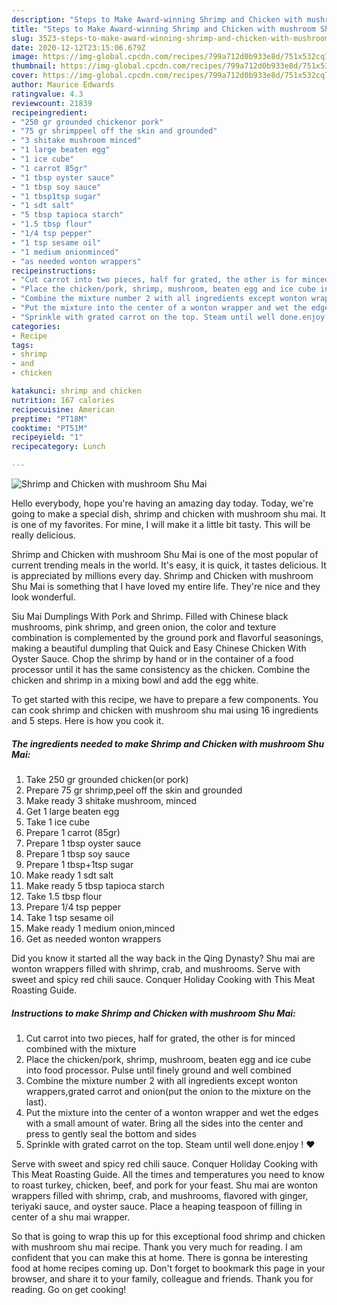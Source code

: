 ```yaml
---
description: "Steps to Make Award-winning Shrimp and Chicken with mushroom Shu Mai"
title: "Steps to Make Award-winning Shrimp and Chicken with mushroom Shu Mai"
slug: 3523-steps-to-make-award-winning-shrimp-and-chicken-with-mushroom-shu-mai
date: 2020-12-12T23:15:06.679Z
image: https://img-global.cpcdn.com/recipes/799a712d0b933e8d/751x532cq70/shrimp-and-chicken-with-mushroom-shu-mai-recipe-main-photo.jpg
thumbnail: https://img-global.cpcdn.com/recipes/799a712d0b933e8d/751x532cq70/shrimp-and-chicken-with-mushroom-shu-mai-recipe-main-photo.jpg
cover: https://img-global.cpcdn.com/recipes/799a712d0b933e8d/751x532cq70/shrimp-and-chicken-with-mushroom-shu-mai-recipe-main-photo.jpg
author: Maurice Edwards
ratingvalue: 4.3
reviewcount: 21839
recipeingredient:
- "250 gr grounded chickenor pork"
- "75 gr shrimppeel off the skin and grounded"
- "3 shitake mushroom minced"
- "1 large beaten egg"
- "1 ice cube"
- "1 carrot 85gr"
- "1 tbsp oyster sauce"
- "1 tbsp soy sauce"
- "1 tbsp1tsp sugar"
- "1 sdt salt"
- "5 tbsp tapioca starch"
- "1.5 tbsp flour"
- "1/4 tsp pepper"
- "1 tsp sesame oil"
- "1 medium onionminced"
- "as needed wonton wrappers"
recipeinstructions:
- "Cut carrot into two pieces, half for grated, the other is for minced combined with the mixture"
- "Place the chicken/pork, shrimp, mushroom, beaten egg and ice cube into food processor. Pulse until finely ground and well combined"
- "Combine the mixture number 2 with all ingredients except wonton wrappers,grated carrot and onion(put the onion to the mixture on the last)."
- "Put the mixture into the center of a wonton wrapper and wet the edges with a small amount of water. Bring all the sides into the center and press to gently seal the bottom and sides"
- "Sprinkle with grated carrot on the top. Steam until well done.enjoy ! ♥️"
categories:
- Recipe
tags:
- shrimp
- and
- chicken

katakunci: shrimp and chicken 
nutrition: 167 calories
recipecuisine: American
preptime: "PT18M"
cooktime: "PT51M"
recipeyield: "1"
recipecategory: Lunch

---
```



![Shrimp and Chicken with mushroom Shu Mai](https://img-global.cpcdn.com/recipes/799a712d0b933e8d/751x532cq70/shrimp-and-chicken-with-mushroom-shu-mai-recipe-main-photo.jpg)

Hello everybody, hope you're having an amazing day today. Today, we're going to make a special dish, shrimp and chicken with mushroom shu mai. It is one of my favorites. For mine, I will make it a little bit tasty. This will be really delicious.

Shrimp and Chicken with mushroom Shu Mai is one of the most popular of current trending meals in the world. It's easy, it is quick, it tastes delicious. It is appreciated by millions every day. Shrimp and Chicken with mushroom Shu Mai is something that I have loved my entire life. They're nice and they look wonderful.

Siu Mai Dumplings With Pork and Shrimp. Filled with Chinese black mushrooms, pink shrimp, and green onion, the color and texture combination is complemented by the ground pork and flavorful seasonings, making a beautiful dumpling that Quick and Easy Chinese Chicken With Oyster Sauce. Chop the shrimp by hand or in the container of a food processor until it has the same consistency as the chicken. Combine the chicken and shrimp in a mixing bowl and add the egg white.


To get started with this recipe, we have to prepare a few components. You can cook shrimp and chicken with mushroom shu mai using 16 ingredients and 5 steps. Here is how you cook it.

<!--inarticleads1-->

##### The ingredients needed to make Shrimp and Chicken with mushroom Shu Mai:

1. Take 250 gr grounded chicken(or pork)
1. Prepare 75 gr shrimp,peel off the skin and grounded
1. Make ready 3 shitake mushroom, minced
1. Get 1 large beaten egg
1. Take 1 ice cube
1. Prepare 1 carrot (85gr)
1. Prepare 1 tbsp oyster sauce
1. Prepare 1 tbsp soy sauce
1. Prepare 1 tbsp+1tsp sugar
1. Make ready 1 sdt salt
1. Make ready 5 tbsp tapioca starch
1. Take 1.5 tbsp flour
1. Prepare 1/4 tsp pepper
1. Take 1 tsp sesame oil
1. Make ready 1 medium onion,minced
1. Get as needed wonton wrappers


Did you know it started all the way back in the Qing Dynasty? Shu mai are wonton wrappers filled with shrimp, crab, and mushrooms. Serve with sweet and spicy red chili sauce. Conquer Holiday Cooking with This Meat Roasting Guide. 

<!--inarticleads2-->

##### Instructions to make Shrimp and Chicken with mushroom Shu Mai:

1. Cut carrot into two pieces, half for grated, the other is for minced combined with the mixture
1. Place the chicken/pork, shrimp, mushroom, beaten egg and ice cube into food processor. Pulse until finely ground and well combined
1. Combine the mixture number 2 with all ingredients except wonton wrappers,grated carrot and onion(put the onion to the mixture on the last).
1. Put the mixture into the center of a wonton wrapper and wet the edges with a small amount of water. Bring all the sides into the center and press to gently seal the bottom and sides
1. Sprinkle with grated carrot on the top. Steam until well done.enjoy ! ♥️


Serve with sweet and spicy red chili sauce. Conquer Holiday Cooking with This Meat Roasting Guide. All the times and temperatures you need to know to roast turkey, chicken, beef, and pork for your feast. Shu mai are wonton wrappers filled with shrimp, crab, and mushrooms, flavored with ginger, teriyaki sauce, and oyster sauce. Place a heaping teaspoon of filling in center of a shu mai wrapper. 

So that is going to wrap this up for this exceptional food shrimp and chicken with mushroom shu mai recipe. Thank you very much for reading. I am confident that you can make this at home. There is gonna be interesting food at home recipes coming up. Don't forget to bookmark this page in your browser, and share it to your family, colleague and friends. Thank you for reading. Go on get cooking!
